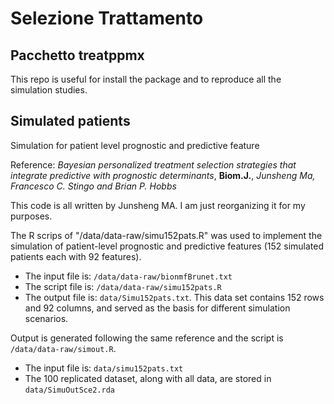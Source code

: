 # Selezione Trattamento 
## Pacchetto treatppmx

This repo is useful for install the package and to reproduce all the simulation studies.

## Simulated patients
Simulation for patient level prognostic and predictive feature

Reference: *Bayesian personalized treatment selection strategies that integrate predictive with prognostic determinants*, **Biom.J.**, *Junsheng Ma, Francesco C. Stingo and Brian P. Hobbs*

This code is all written by Junsheng MA. I am just reorganizing it for my purposes.

The R scrips of "/data/data-raw/simu152pats.R" was used to implement the simulation of patient-level prognostic and predictive features (152 simulated patients each with 92 features). 

* The input file is: `/data/data-raw/bionmfBrunet.txt`
* The script file is: `/data/data-raw/simu152pats.R`
* The output file is: `data/Simu152pats.txt`. This data set contains 152 rows and 92 columns,
and served as the basis for different simulation scenarios.

Output is generated following the same reference and the script is `/data/data-raw/simout.R`. 

* The input file is: `data/simu152pats.txt`
* The 100 replicated dataset, along with all data, are stored in `data/SimuOutSce2.rda`
